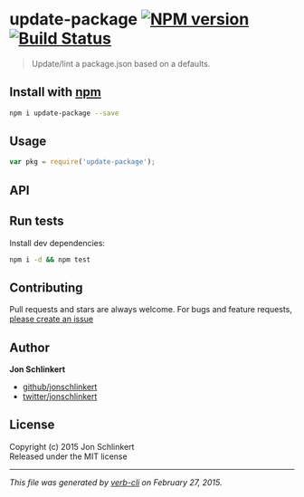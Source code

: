 # update-package [![NPM version](https://badge.fury.io/js/update-package.svg)](http://badge.fury.io/js/update-package)  [![Build Status](https://travis-ci.org/jonschlinkert/update-package.svg)](https://travis-ci.org/jonschlinkert/update-package) 

> Update/lint a package.json based on a defaults.

## Install with [npm](npmjs.org)

```bash
npm i update-package --save
```

## Usage

```js
var pkg = require('update-package');
```

## API



## Run tests

Install dev dependencies:

```bash
npm i -d && npm test
```

## Contributing
Pull requests and stars are always welcome. For bugs and feature requests, [please create an issue](https://github.com/jonschlinkert/update-package/issues)

## Author

**Jon Schlinkert**
 
+ [github/jonschlinkert](https://github.com/jonschlinkert)
+ [twitter/jonschlinkert](http://twitter.com/jonschlinkert) 

## License
Copyright (c) 2015 Jon Schlinkert  
Released under the MIT license

***

_This file was generated by [verb-cli](https://github.com/assemble/verb-cli) on February 27, 2015._
<!-- deps:mocha -->
